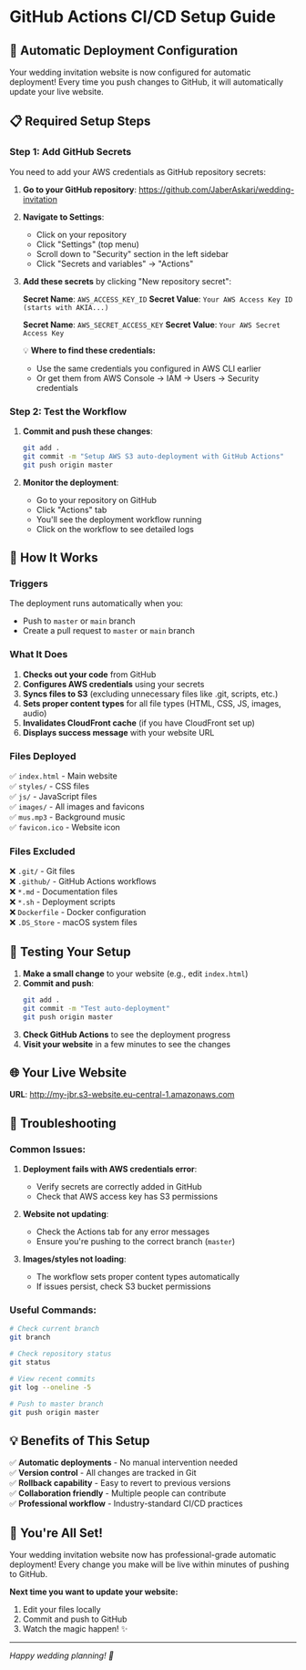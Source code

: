 # GitHub Actions CI/CD Setup Guide

## 🚀 Automatic Deployment Configuration

Your wedding invitation website is now configured for automatic deployment! Every time you push changes to GitHub, it will automatically update your live website.

## 📋 Required Setup Steps

### Step 1: Add GitHub Secrets

You need to add your AWS credentials as GitHub repository secrets:

1. **Go to your GitHub repository**: https://github.com/JaberAskari/wedding-invitation

2. **Navigate to Settings**:
   - Click on your repository
   - Click "Settings" (top menu)
   - Scroll down to "Security" section in the left sidebar
   - Click "Secrets and variables" → "Actions"

3. **Add these secrets** by clicking "New repository secret":

   **Secret Name**: `AWS_ACCESS_KEY_ID`
   **Secret Value**: `Your AWS Access Key ID (starts with AKIA...)`

   **Secret Name**: `AWS_SECRET_ACCESS_KEY`
   **Secret Value**: `Your AWS Secret Access Key`

   💡 **Where to find these credentials:**
   - Use the same credentials you configured in AWS CLI earlier
   - Or get them from AWS Console → IAM → Users → Security credentials

### Step 2: Test the Workflow

1. **Commit and push these changes**:
   ```bash
   git add .
   git commit -m "Setup AWS S3 auto-deployment with GitHub Actions"
   git push origin master
   ```

2. **Monitor the deployment**:
   - Go to your repository on GitHub
   - Click "Actions" tab
   - You'll see the deployment workflow running
   - Click on the workflow to see detailed logs

## 🔄 How It Works

### Triggers
The deployment runs automatically when you:
- Push to `master` or `main` branch
- Create a pull request to `master` or `main` branch

### What It Does
1. **Checks out your code** from GitHub
2. **Configures AWS credentials** using your secrets
3. **Syncs files to S3** (excluding unnecessary files like .git, scripts, etc.)
4. **Sets proper content types** for all file types (HTML, CSS, JS, images, audio)
5. **Invalidates CloudFront cache** (if you have CloudFront set up)
6. **Displays success message** with your website URL

### Files Deployed
✅ `index.html` - Main website  
✅ `styles/` - CSS files  
✅ `js/` - JavaScript files  
✅ `images/` - All images and favicons  
✅ `mus.mp3` - Background music  
✅ `favicon.ico` - Website icon  

### Files Excluded
❌ `.git/` - Git files  
❌ `.github/` - GitHub Actions workflows  
❌ `*.md` - Documentation files  
❌ `*.sh` - Deployment scripts  
❌ `Dockerfile` - Docker configuration  
❌ `.DS_Store` - macOS system files  

## 🧪 Testing Your Setup

1. **Make a small change** to your website (e.g., edit `index.html`)
2. **Commit and push**:
   ```bash
   git add .
   git commit -m "Test auto-deployment"
   git push origin master
   ```
3. **Check GitHub Actions** to see the deployment progress
4. **Visit your website** in a few minutes to see the changes

## 🌐 Your Live Website

**URL**: http://my-jbr.s3-website.eu-central-1.amazonaws.com

## 🔧 Troubleshooting

### Common Issues:

1. **Deployment fails with AWS credentials error**:
   - Verify secrets are correctly added in GitHub
   - Check that AWS access key has S3 permissions

2. **Website not updating**:
   - Check the Actions tab for any error messages
   - Ensure you're pushing to the correct branch (`master`)

3. **Images/styles not loading**:
   - The workflow sets proper content types automatically
   - If issues persist, check S3 bucket permissions

### Useful Commands:

```bash
# Check current branch
git branch

# Check repository status
git status

# View recent commits
git log --oneline -5

# Push to master branch
git push origin master
```

## 💡 Benefits of This Setup

✅ **Automatic deployments** - No manual intervention needed  
✅ **Version control** - All changes are tracked in Git  
✅ **Rollback capability** - Easy to revert to previous versions  
✅ **Collaboration friendly** - Multiple people can contribute  
✅ **Professional workflow** - Industry-standard CI/CD practices  

## 🎉 You're All Set!

Your wedding invitation website now has professional-grade automatic deployment! Every change you make will be live within minutes of pushing to GitHub.

**Next time you want to update your website:**
1. Edit your files locally
2. Commit and push to GitHub
3. Watch the magic happen! ✨

---
*Happy wedding planning! 💒*
